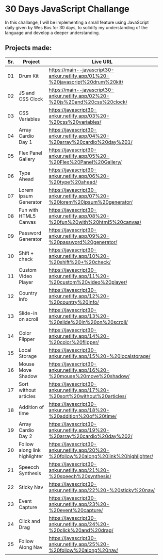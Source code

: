 # 30 Days JavaScript Challange

In this challange, I will be implementing a small feature using JavaScript daily given by Wes Bos for 30 days, to solidify my understanding of the language and develop a deeper understanding.

## Projects made:

| Sr. | Project                       | Live URL                                                                             |
| --- | ----------------------------- | ------------------------------------------------------------------------------------ |
| 01  | Drum Kit                      | https://main--javascript30-ankur.netlify.app/01%20-%20javascript%20drum%20kit/       |
| 02  | JS and CSS Clock              | https://main--javascript30-ankur.netlify.app/02%20-%20js%20and%20css%20clock/        |
| 03  | CSS Variables                 | https://javascript30-ankur.netlify.app/03%20-%20css%20variables/                     |
| 04  | Array Cardio Day 1            | https://javascript30-ankur.netlify.app/04%20-%20array%20cardio%20day%201/            |
| 05  | Flex Panel Gallery            | https://javascript30-ankur.netlify.app/05%20-%20Flex%20Panel%20Gallery/              |
| 06  | Type Ahead                    | https://javascript30-ankur.netlify.app/06%20-%20type%20ahead/                        |
| 07  | Lorem Ipsum Generator         | https://javascript30-ankur.netlify.app/07%20-%20lorem%20ipsum%20generator/           |
| 08  | Fun with HTML5 Canvas         | https://javascript30-ankur.netlify.app/08%20-%20fun%20with%20html5%20canvas/         |
| 09  | Password Generator            | https://javascript30-ankur.netlify.app/09%20-%20password%20generator/                |
| 10  | Shift + check                 | https://javascript30-ankur.netlify.app/10%20-%20shift%20+%20check/                   |
| 11  | Custom Video Player           | https://javascript30-ankur.netlify.app/11%20-%20custom%20video%20player/             |
| 12  | Country Info                  | https://javascript30-ankur.netlify.app/12%20-%20country%20info/                      |
| 13  | Slide-in on scroll            | https://javascript30-ankur.netlify.app/13%20-%20slide%20in%20on%20scroll/            |
| 14  | Color Flipper                 | https://javascript30-ankur.netlify.app/14%20-%20color%20flipper/                     |
| 15  | Local Storage                 | https://javascript30-ankur.netlify.app/15%20-%20localstorage/                        |
| 16  | Mouse Move Shadow             | https://javascript30-ankur.netlify.app/16%20-%20mouse%20move%20shadow/               |
| 17  | Sort without articles         | https://javascript30-ankur.netlify.app/17%20-%20sort%20without%20articles/           |
| 18  | Addition of time              | https://javascript30-ankur.netlify.app/18%20-%20addition%20of%20time/                |
| 19  | Array Cardio Day 2            | https://javascript30-ankur.netlify.app/19%20-%20array%20cardio%20day%202/            |
| 20  | Follow along link highlighter | https://javascript30-ankur.netlify.app/20%20-%20follow%20along%20link%20highlighter/ |
| 21  | Speecch Synthesis             | https://javascript30-ankur.netlify.app/21%20-%20speech%20synthesis/                  |
| 22  | Sticky Nav                    | https://javascript30-ankur.netlify.app/22%20-%20sticky%20nav/                        |
| 23  | Event Capture                 | https://javascript30-ankur.netlify.app/23%20-%20event%20capture/                     |
| 24  | Click and Drag                | https://javascript30-ankur.netlify.app/24%20-%20click%20and%20drag/                  |
| 25  | Follow Along Nav              | https://javascript30-ankur.netlify.app/25%20-%20follow%20along%20nav/                |
